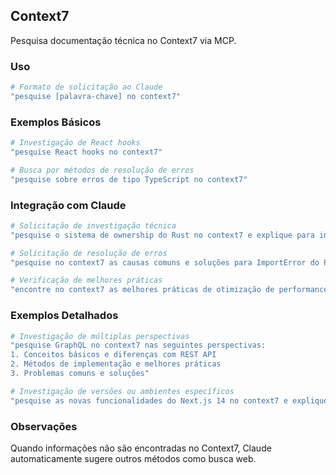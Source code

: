 ## Context7

Pesquisa documentação técnica no Context7 via MCP.

### Uso

```bash
# Formato de solicitação ao Claude
"pesquise [palavra-chave] no context7"
```

### Exemplos Básicos

```bash
# Investigação de React hooks
"pesquise React hooks no context7"

# Busca por métodos de resolução de erros
"pesquise sobre erros de tipo TypeScript no context7"
```

### Integração com Claude

```bash
# Solicitação de investigação técnica
"pesquise o sistema de ownership do Rust no context7 e explique para iniciantes"

# Solicitação de resolução de erros
"pesquise no context7 as causas comuns e soluções para ImportError do Python"

# Verificação de melhores práticas
"encontre no context7 as melhores práticas de otimização de performance do React"
```

### Exemplos Detalhados

```bash
# Investigação de múltiplas perspectivas
"pesquise GraphQL no context7 nas seguintes perspectivas:
1. Conceitos básicos e diferenças com REST API
2. Métodos de implementação e melhores práticas
3. Problemas comuns e soluções"

# Investigação de versões ou ambientes específicos
"pesquise as novas funcionalidades do Next.js 14 no context7 e explique focando no uso do App Router"
```

### Observações

Quando informações não são encontradas no Context7, Claude automaticamente sugere outros métodos como busca web.
